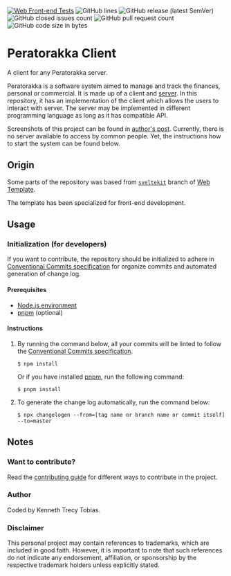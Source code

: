 [![Web Front-end Tests](https://img.shields.io/github/actions/workflow/status/KennethTrecy/peratorakka_client/front-end.yml?style=for-the-badge)](https://github.com/KennethTrecy/peratorakka_client/actions/workflows/front-end.yml)
![GitHub lines](https://img.shields.io/github/license/KennethTrecy/peratorakka_client?style=for-the-badge)
![GitHub release (latest SemVer)](https://img.shields.io/github/v/release/KennethTrecy/peratorakka_client?style=for-the-badge&display_name=tag&sort=semver)
![GitHub closed issues count](https://img.shields.io/github/issues-closed/KennethTrecy/peratorakka_client?style=for-the-badge)
![GitHub pull request count](https://img.shields.io/github/issues-pr-closed/KennethTrecy/peratorakka_client?style=for-the-badge)
![GitHub code size in bytes](https://img.shields.io/github/repo-size/KennethTrecy/peratorakka_client?style=for-the-badge)

# Peratorakka Client
A client for any Peratorakka server.

Peratorakka is a software system aimed to manage and track the finances, personal or commercial. It
is made up of a client and [server]. In this repository, it has an implementation of the client which allows the users to interact with server. The server may be implemented in different programming language as long as it has compatible API.

Screenshots of this project can be found in [author's post]. Currently, there is no server available
to access by common people. Yet, the instructions how to start the system can be found below.

## Origin
Some parts of the repository was based from [`sveltekit`] branch of [Web Template].

The template has been specialized for front-end development.

## Usage

### Initialization (for developers)
If you want to contribute, the repository should be initialized to adhere in [Conventional Commits
specification] for organize commits and automated generation of change log.

#### Prerequisites
- [Node.js environment]
- [pnpm] (optional)

#### Instructions
1. By running the command below, all your commits will be linted to follow the [Conventional Commits
specification].
   ```
   $ npm install
   ```

   Or if you have installed [pnpm], run the following command:
   ```
   $ pnpm install
   ```
2. To generate the change log automatically, run the command below:
   ```
   $ npx changelogen --from=[tag name or branch name or commit itself] --to=master
   ```

## Notes

### Want to contribute?
Read the [contributing guide] for different ways to contribute in the project.

### Author
Coded by Kenneth Trecy Tobias.

### Disclaimer
This personal project may contain references to trademarks, which are included in good faith. However, it is important to note that such references do not indicate any endorsement, affiliation, or sponsorship by the respective trademark holders unless explicitly stated.

[`sveltekit`]: https://github.com/KennethTrecy/web_template/tree/sveltekit
[Web Template]: https://github.com/KennethTrecy/web_template/
[MIT]: https://github.com/KennethTrecy/web_template/blob/master/LICENSE
[Node.js environment]: https://nodejs.org/en/
[pnpm]: https://pnpm.io/installation
[Conventional Commits specification]: https://www.conventionalcommits.org/en/v1.0.0/
[contributing guide]: ./CONTRIBUTING.md
[server]: https://github.com/KennethTrecy/peratorakka_server
[author's post]: https://www.linkedin.com/posts/kenneth-trecy-tobias_good-day-everyone-after-five-months-of-testing-activity-7134037085828616192-Xtvx
